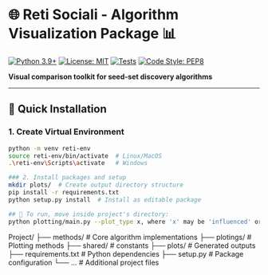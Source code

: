 # 🌐 Reti Sociali - Algorithm Visualization Package 📊

[![Python 3.9+](https://img.shields.io/badge/python-3.9+-blue.svg)](https://www.python.org/downloads/)
[![License: MIT](https://img.shields.io/badge/License-MIT-yellow.svg)](https://opensource.org/licenses/MIT)
[![Tests](https://img.shields.io/badge/tests-passing-brightgreen)]()
[![Code Style: PEP8](https://img.shields.io/badge/code%20style-PEP8-brightgreen.svg)](https://www.python.org/dev/peps/pep-0008/)

**Visual comparison toolkit for seed-set discovery algorithms**  

---

## 🚀 Quick Installation

### 1. Create Virtual Environment
```bash
python -m venv reti-env
source reti-env/bin/activate  # Linux/MacOS
.\reti-env\Scripts\activate   # Windows
```
```bash
### 2. Install packages and setup
mkdir plots/  # Create output directory structure
pip install -r requirements.txt
python setup.py install  # Install as editable package
```
```bash
## 🚀 To run, move inside project's directory:
python plotting/main.py --plot_type x, where 'x' may be 'influenced' or 'performances'
```



Project/
├── methods/              # Core algorithm implementations
├── plotings/             # Plotting methods
├── shared/               # constants
├── plots/                # Generated outputs
├── requirements.txt      # Python dependencies
├── setup.py              # Package configuration
└── ...                   # Additional project files